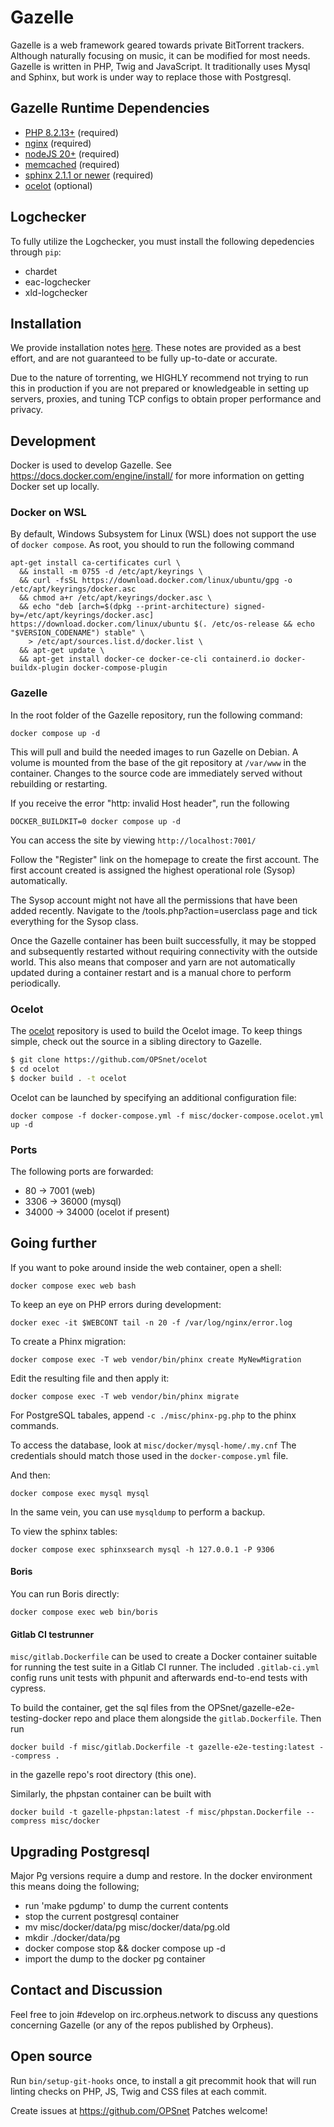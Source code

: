 # Gazelle

Gazelle is a web framework geared towards private BitTorrent trackers.
Although naturally focusing on music, it can be modified for most
needs. Gazelle is written in PHP, Twig and JavaScript. It traditionally
uses Mysql and Sphinx, but work is under way to replace those with
Postgresql.

## Gazelle Runtime Dependencies
* [PHP 8.2.13+](https://www.php.net/) (required)
* [nginx](http://wiki.nginx.org/Main) (required)
* [nodeJS 20+](https://nodejs.org/en/) (required)
* [memcached](http://memcached.org/) (required)
* [sphinx 2.1.1 or newer](http://sphinxsearch.com/) (required)
* [ocelot](https://github.com/OPSnet/Ocelot) (optional)

## Logchecker
To fully utilize the Logchecker, you must install the following
depedencies through `pip`:
* chardet
* eac-logchecker
* xld-logchecker

## Installation

We provide installation notes [here](docs/INSTALL.txt). These notes are provided
as a best effort, and are not guaranteed to be fully up-to-date or accurate.

Due to the nature of torrenting, we HIGHLY recommend not trying to run this in
production if you are not prepared or knowledgeable in setting up servers,
proxies, and tuning TCP configs to obtain proper performance and privacy.

## Development
Docker is used to develop Gazelle. See https://docs.docker.com/engine/install/
for more information on getting Docker set up locally.

### Docker on WSL
By default, Windows Subsystem for Linux (WSL) does not support the use of
`docker compose`. As root, you should to run the following command

```
apt-get install ca-certificates curl \
  && install -m 0755 -d /etc/apt/keyrings \
  && curl -fsSL https://download.docker.com/linux/ubuntu/gpg -o /etc/apt/keyrings/docker.asc
  && chmod a+r /etc/apt/keyrings/docker.asc \
  && echo "deb [arch=$(dpkg --print-architecture) signed-by=/etc/apt/keyrings/docker.asc] https://download.docker.com/linux/ubuntu $(. /etc/os-release && echo "$VERSION_CODENAME") stable" \
    > /etc/apt/sources.list.d/docker.list \
  && apt-get update \
  && apt-get install docker-ce docker-ce-cli containerd.io docker-buildx-plugin docker-compose-plugin
```

### Gazelle
In the root folder of the Gazelle repository, run the following command:

`docker compose up -d`

This will pull and build the needed images to run Gazelle on Debian.
A volume is mounted from the base of the git repository at
`/var/www` in the container. Changes to the source code are
immediately served without rebuilding or restarting.

If you receive the error "http: invalid Host header", run the following

`DOCKER_BUILDKIT=0 docker compose up -d`

You can access the site by viewing `http://localhost:7001/`

Follow the "Register" link on the homepage to create the first account.
The first account created is assigned the highest operational role
(Sysop) automatically.

The Sysop account might not have all the permissions that have
been added recently. Navigate to the /tools.php?action=userclass
page and tick everything for the Sysop class.

Once the Gazelle container has been built successfully, it may be
stopped and subsequently restarted without requiring connectivity
with the outside world. This also means that composer and yarn are
not automatically updated during a container restart and is a manual
chore to perform periodically.

### Ocelot
The [ocelot](https://github.com/OPSnet/Ocelot) repository is used to build the
Ocelot image. To keep things simple, check out the source in a sibling
directory to Gazelle.

```bash
$ git clone https://github.com/OPSnet/ocelot
$ cd ocelot
$ docker build . -t ocelot
```

Ocelot can be launched by specifying an additional configuration file:

`docker compose -f docker-compose.yml -f misc/docker-compose.ocelot.yml up -d`

### Ports
The following ports are forwarded:
* 80 -> 7001 (web)
* 3306 -> 36000 (mysql)
* 34000 -> 34000 (ocelot if present)

## Going further
If you want to poke around inside the web container, open a shell:

`docker compose exec web bash`

To keep an eye on PHP errors during development:

`docker exec -it $WEBCONT tail -n 20 -f /var/log/nginx/error.log`

To create a Phinx migration:

`docker compose exec -T web vendor/bin/phinx create MyNewMigration`

Edit the resulting file and then apply it:

`docker compose exec -T web vendor/bin/phinx migrate`

For PostgreSQL tabales, append `-c ./misc/phinx-pg.php` to the phinx commands.

To access the database, look at `misc/docker/mysql-home/.my.cnf`
The credentials should match those used in the `docker-compose.yml` file.

And then:

`docker compose exec mysql mysql`

In the same vein, you can use `mysqldump` to perform a backup.

To view the sphinx tables:

`docker compose exec sphinxsearch mysql -h 127.0.0.1 -P 9306`

#### Boris
You can run Boris directly:

`docker compose exec web bin/boris`

#### Gitlab CI testrunner
`misc/gitlab.Dockerfile` can be used to create a Docker container suitable for
running the test suite in a Gitlab CI runner. The included `.gitlab-ci.yml`
config runs unit tests with phpunit and afterwards end-to-end tests with
cypress.

To build the container, get the sql files from the OPSnet/gazelle-e2e-testing-docker
repo and place them alongside the `gitlab.Dockerfile`. Then run

    docker build -f misc/gitlab.Dockerfile -t gazelle-e2e-testing:latest --compress .

in the gazelle repo's root directory (this one).

Similarly, the phpstan container can be built with

    docker build -t gazelle-phpstan:latest -f misc/phpstan.Dockerfile --compress misc/docker

## Upgrading Postgresql
Major Pg versions require a dump and restore. In the docker environment
this means doing the following;
 - run 'make pgdump' to dump the current contents
 - stop the current postgresql container
 - mv misc/docker/data/pg misc/docker/data/pg.old
 - mkdir ./docker/data/pg
 - docker compose stop && docker compose up -d
 - import the dump to the docker pg container

## Contact and Discussion
Feel free to join #develop on irc.orpheus.network to discuss any
questions concerning Gazelle (or any of the repos published by
Orpheus).

## Open source
Run `bin/setup-git-hooks` once, to install a git precommit hook that will run linting
checks on PHP, JS, Twig and CSS files at each commit.

Create issues at https://github.com/OPSnet
Patches welcome!
